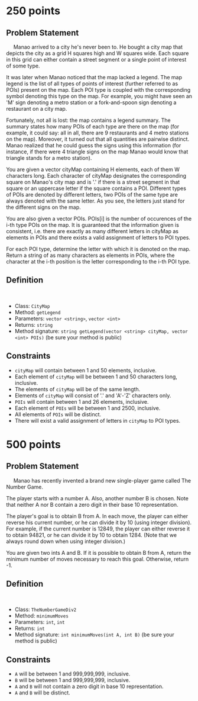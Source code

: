 250 points
==========

Problem Statement
-----------------
    
Manao arrived to a city he's never been to. He bought a city map that depicts the city as a grid H squares high and W squares wide. Each square in this grid can either contain a street segment or a single point of interest of some type.

It was later when Manao noticed that the map lacked a legend. The map legend is the list of all types of points of interest (further referred to as POIs) present on the map. Each POI type is coupled with the corresponding symbol denoting this type on the map. For example, you might have seen an 'M' sign denoting a metro station or a fork-and-spoon sign denoting a restaurant on a city map.

Fortunately, not all is lost: the map contains a legend summary. The summary states how many POIs of each type are there on the map (for example, it could say: all in all, there are 9 restaurants and 4 metro stations on the map). Moreover, it turned out that all quantities are pairwise distinct. Manao realized that he could guess the signs using this information (for instance, if there were 4 triangle signs on the map Manao would know that triangle stands for a metro station).  

You are given a vector <string> cityMap containing H elements, each of them W characters long. Each character of cityMap designates the corresponding square on Manao's city map and is '.' if there is a street segment in that square or an uppercase letter if the square contains a POI. Different types of POIs are denoted by different letters, two POIs of the same type are always denoted with the same letter. As you see, the letters just stand for the different signs on the map.

You are also given a vector <int> POIs. POIs[i] is the number of occurences of the i-th type POIs on the map. It is guaranteed that the information given is consistent, i.e. there are exactly as many different letters in cityMap as elements in POIs and there exists a valid assignment of letters to POI types.

For each POI type, determine the letter with which it is denoted on the map. Return a string of as many characters as elements in POIs, where the character at the i-th position is the letter corresponding to the i-th POI type.

Definition
----------
    
- Class: `CityMap`
- Method: `getLegend`
- Parameters: `vector <string>`, `vector <int>`
- Returns: `string`
- Method signature: `string getLegend(vector <string> cityMap, vector <int> POIs)`
(be sure your method is public)
    

Constraints
-----------

- `cityMap` will contain between 1 and 50 elements, inclusive.
- Each element of `cityMap` will be between 1 and 50 characters long, inclusive.
- The elements of `cityMap` will be of the same length.
- Elements of `cityMap` will consist of '.' and 'A'-'Z' characters only.
- `POIs` will contain between 1 and 26 elements, inclusive.
- Each element of `POIs` will be between 1 and 2500, inclusive.
- All elements of `POIs` will be distinct.
- There will exist a valid assignment of letters in `cityMap` to POI types.

500 points
==========

Problem Statement
-----------------
    
Manao has recently invented a brand new single-player game called The Number Game.

The player starts with a number A. Also, another number B is chosen. Note that neither A nor B contain a zero digit in their base 10 representation.

The player's goal is to obtain B from A. In each move, the player can either reverse his current number, or he can divide it by 10 (using integer division). For example, if the current number is 12849, the player can either reverse it to obtain 94821, or he can divide it by 10 to obtain 1284. (Note that we always round down when using integer division.)

You are given two ints A and B. If it is possible to obtain B from A, return the minimum number of moves necessary to reach this goal. Otherwise, return -1.

Definition
----------
    
- Class: `TheNumberGameDiv2`
- Method: `minimumMoves`
- Parameters: `int`, `int`
- Returns: `int`
- Method signature: `int minimumMoves(int A, int B)`
(be sure your method is public)
    

Constraints
-----------

- `A` will be between 1 and 999,999,999, inclusive.
- `B` will be between 1 and 999,999,999, inclusive.
- `A` and `B` will not contain a zero digit in base 10 representation.
- `A` and `B` will be distinct.

